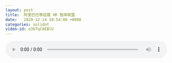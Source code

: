 ```yaml
---
layout: post
title:  阿里巴巴等组建 HR 智库联盟
date:   2020-12-14 18:54:06 +0800
categories: solidot
video-id: o3bTqCAEBlU
---
```


<audio src="/assets/f13eb83a04bd14c29463bf6b91e27a73.mp3" style="width: 100%;" controls></audio>

